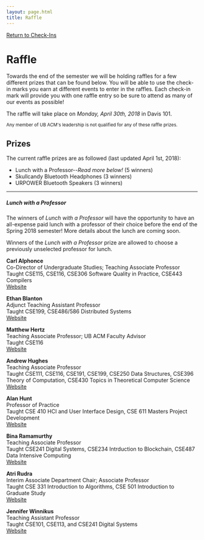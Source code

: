 ```yaml
---
layout: page.html
title: Raffle
---
```


[Return to Check-Ins](/checkins)

# Raffle
Towards the end of the semester we will be holding raffles for a few different prizes that can be found below. You will be able to use the check-in marks you earn at different events to enter in the raffles. Each check-in mark will provide you with one raffle entry so be sure to attend as many of our events as possible!

The raffle will take place on *Monday, April 30th, 2018* in Davis 101.

<small>Any member of UB ACM's leadership is not qualified for any of these raffle prizes.</small>

## Prizes
The current raffle prizes are as followed (last updated April 1st, 2018):
* Lunch with a Professor--*Read more below!* (5 winners)
* Skullcandy Bluetooth Headphones (3 winners)
* URPOWER Bluetooth Speakers (3 winners)

<hr />

##### Lunch with a Professor
The winners of *Lunch with a Professor* will have the opportunity to have an all-expense paid lunch with a professor of their choice before the end of the Spring 2018 semester! More details about the lunch are coming soon.

Winners of the *Lunch with a Professor* prize are allowed to choose a previously unselected professor for lunch.

<i class="fas fa-star"></i> **Carl Alphonce**<br />
Co-Director of Undergraduate Studies; Teaching Associate Professor<br />
Taught CSE115, CSE116, CSE306 Software Quality in Practice, CSE443 Compilers<br />
<a href="https://www.cse.buffalo.edu/faculty/alphonce/" target="_blank">Website</a>

<i class="fas fa-star"></i> **Ethan Blanton**<br />
Adjunct Teaching Assistant Professor<br />
Taught CSE199, CSE486/586 Distributed Systems<br />
<a href="https://www.cse.buffalo.edu/~eblanton/" target="_blank">Website</a>

<i class="fas fa-star"></i> **Matthew Hertz**<br />
Teaching Associate Professor; UB ACM Faculty Advisor<br />
Taught CSE116<br />
<a href="https://www.cse.buffalo.edu/~mhertz/" target="_blank">Website</a>

<i class="fas fa-star"></i> **Andrew Hughes**<br />
Teaching Associate Professor<br />
Taught CSE111, CSE116, CSE191, CSE199, CSE250 Data Structures, CSE396 Theory of Computation, CSE430 Topics in Theoretical Computer Science<br />
<a href="http://www.cse.buffalo.edu/~ahughes6" target="_blank">Website</a>

<i class="fas fa-star"></i> **Alan Hunt**<br />
Professor of Practice<br />
Taught CSE 410 HCI and User Interface Design, CSE 611 Masters Project Development<br />
<a href="https://www.cse.buffalo.edu/faculty/ahunt/" target="_blank">Website</a>

<i class="fas fa-star"></i> **Bina Ramamurthy**<br />
Teaching Associate Professor<br />
Taught CSE241 Digital Systems, CSE234 Intrduction to Blockchain, CSE487 Data Intensive Computing<br />
<a href="https://www.cse.buffalo.edu/~bina/" target="_blank">Website</a>

<i class="fas fa-star"></i> **Atri Rudra**<br />
Interim Associate Department Chair; Associate Professor<br />
Taught CSE 331 Introduction to Algorithms, CSE 501 Introduction to Graduate Study<br />
<a href="https://www.cse.buffalo.edu/faculty/atri/" target="_blank">Website</a>

<i class="fas fa-star"></i> **Jennifer Winnikus**<br />
Teaching Assistant Professor<br />
Taught CSE101, CSE113, and CSE241 Digital Systems<br />
<a href="https://www.cse.buffalo.edu/~jwinikus/" target="_blank">Website</a>